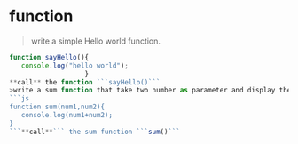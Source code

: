 # function
>write a simple Hello world function.
```js
function sayHello(){
   console.log("hello world");
                   }
**call** the function ```sayHello()```
>write a sum function that take two number as parameter and display their sum.
```js
function sum(num1,num2){
   console.log(num1+num2);
}
```**call**``` the sum function ```sum()```